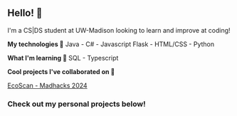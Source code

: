 ## Hello! 👋

I'm a CS|DS student at UW-Madison looking to learn and improve at coding!


**My technologies 🧙**
Java - C# - Javascript
Flask - HTML/CSS - Python


**What I'm learning 🌱**
SQL - Typescript

**Cool projects I've collaborated on 🤝**

[EcoScan - Madhacks 2024](https://github.com/youjaepark/EcoScan)


### Check out my personal projects below!
